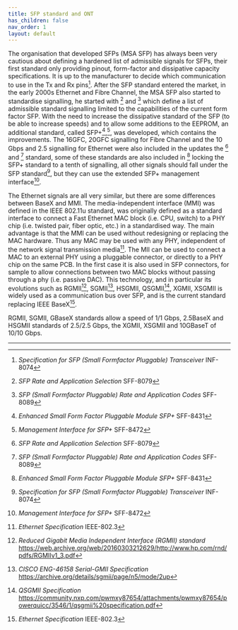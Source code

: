 ```yaml
---
title: SFP standard and ONT
has_children: false
nav_order: 1
layout: default
---
```



The organisation that developed SFPs (MSA SFP) has always been very cautious about defining a hardened list of admissible signals for SFPs, their first standard only providing pinout, form-factor and dissipative capacity specifications. It is up to the manufacturer to decide which communication to use in the Tx and Rx pins[^sfpstandard]. 
After the SFP standard entered the market, in the early 2000s Ethernet and Fibre Channel, the MSA SFP also started to standardise signalling, he started with [^sfprate] and [^sfprate2] which define a list of admissible standard signalling limited to the capabilities of the current form factor SFP.
With the need to increase the dissipative standard of the SFP (to be able to increase speeds) and to allow some additions to the EEPROM, an additional standard, called SFP+[^sfpplusstandard],[^sfpplusmi], was developed, which contains the improvements. The 16GFC, 20GFC signalling for Fibre Channel and the 10 Gbps and 2.5 signalling for Ethernet were also included in the updates the [^sfprate] and [^sfprate2] standard, some of these standards are also included in [^sfpplusstandard] locking the SFP+ standard to a tenth of signalling, all other signals should fall under the SFP standard[^sfpstandard], but they can use the extended SFP+ management interface[^sfpplusmi].

The Ethernet signals are all very similar, but there are some differences between BaseX and MMI. The media-independent interface (MMI) was defined in the IEEE 802.11u standard, was originally defined as a standard interface to connect a Fast Ethernet MAC block (i.e. CPU, switch) to a PHY chip (i.e. twisted pair, fiber optic, etc.) in a standardised way. The main advantage is that the MMI can be used without redesigning or replacing the MAC hardware. Thus any MAC may be used with any PHY, independent of the network signal transmission media[^ethernet].
The MII can be used to connect a MAC to an external PHY using a pluggable connector, or directly to a PHY chip on the same PCB. In the first case it is also used in SFP connectors, for sample to allow connections between two MAC blocks without passing through a phy (i.e. passive DAC).
This technology, and in particular its evolutions such as RGMII[^rgmii], SGMII[^sgmii], HSGMII, QSGMII[^qsgmii], XGMII, XSGMII is widely used as a communication bus over SFP, and is the current standard replacing IEEE BaseX[^ethernet].

RGMII, SGMII, GBaseX standards allow a speed of 1/1 Gbps, 2.5BaseX and HSGMII standards of 2.5/2.5 Gbps, the XGMII, XSGMII and 10GBaseT of 10/10 Gbps.


---

[^sfpstandard]: *Specification for SFP (Small Formfactor Pluggable) Transceiver* INF-8074
[^sfprate]: *SFP Rate and Application Selection* SFF-8079
[^sfprate2]: *SFP (Small Formfactor Pluggable) Rate and Application Codes* SFF-8089
[^sfpplusmi]: *Management Interface for SFP+* SFF-8472
[^sfpplusstandard]: *Enhanced Small Form Factor Pluggable Module SFP+* SFF-8431
[^fibrechannel]: *FC-PH Fibre Channel Physical Interface* INCITS 230-1994
[^ethernet]: *Ethernet Specification* IEEE-802.3
[^rgmii]: *Reduced Gigabit Media Independent Interface (RGMII) standard* https://web.archive.org/web/20160303212629/http://www.hp.com/rnd/pdfs/RGMIIv1_3.pdf
[^qsgmii]: *QSGMII Specification* https://community.nxp.com/pwmxy87654/attachments/pwmxy87654/powerquicc/3546/1/qsgmii%20specification.pdf
[^sgmii]: *CISCO ENG-46158 Serial-GMII Specification* https://archive.org/details/sgmii/page/n5/mode/2up